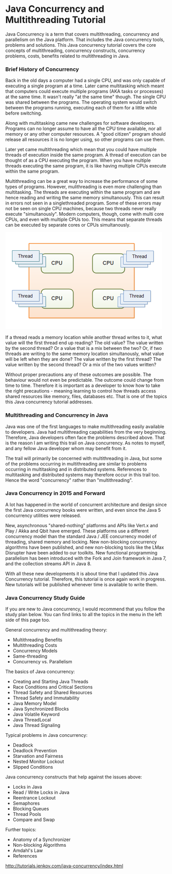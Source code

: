 # Java Concurrency and Multithreading Tutorial

Java Concurrency is a term that covers multithreading, concurrency and parallelism on the Java platform. That includes the Java concurrency tools, problems and solutions. This Java concurrency tutorial covers the core concepts of multithreading, concurrency constructs, concurrency problems, costs, benefits related to multithreading in Java.

### Brief History of Concurrency

Back in the old days a computer had a single CPU, and was only capable of executing a single program at a time. Later came multitasking which meant that computers could execute multiple programs (AKA tasks or processes) at the same time. It wasn't really "at the same time" though. The single CPU was shared between the programs. The operating system would switch between the programs running, executing each of them for a little while before switching.

Along with multitasking came new challenges for software developers. Programs can no longer assume to have all the CPU time available, nor all memory or any other computer resources. A "good citizen" program should release all resources it is no longer using, so other programs can use them.

Later yet came multithreading which mean that you could have multiple threads of execution inside the same program. A thread of execution can be thought of as a CPU executing the program. When you have multiple threads executing the same program, it is like having multiple CPUs execute within the same program.

Multithreading can be a great way to increase the performance of some types of programs. However, mulithreading is even more challenging than multitasking. The threads are executing within the same program and are hence reading and writing the same memory simultanously. This can result in errors not seen in a singlethreaded program. Some of these errors may not be seen on single CPU machines, because two threads never really execute "simultanously". Modern computers, though, come with multi core CPUs, and even with multiple CPUs too. This means that separate threads can be executed by separate cores or CPUs simultanously.

![](01_java-concurrency-tutorial-introduction-1.png)


If a thread reads a memory location while another thread writes to it, what value will the first thread end up reading? The old value? The value written by the second thread? Or a value that is a mix between the two? Or, if two threads are writing to the same memory location simultanously, what value will be left when they are done? The value written by the first thread? The value written by the second thread? Or a mix of the two values written?

Without proper precautions any of these outcomes are possible. The behaviour would not even be predictable. The outcome could change from time to time. Therefore it is important as a developer to know how to take the right precautions - meaning learning to control how threads access shared resources like memory, files, databases etc. That is one of the topics this Java concurrency tutorial addresses.

### Multithreading and Concurrency in Java

Java was one of the first languages to make multithreading easily available to developers. Java had multithreading capabilities from the very beginning. Therefore, Java developers often face the problems described above. That is the reason I am writing this trail on Java concurrency. As notes to myself, and any fellow Java developer whom may benefit from it.

The trail will primarily be concerned with multithreading in Java, but some of the problems occurring in multithreading are similar to problems occurring in multitasking and in distributed systems. References to multitasking and distributed systems may therefore occur in this trail too. Hence the word "concurrency" rather than "multithreading".

### Java Concurrency in 2015 and Forward

A lot has happened in the world of concurrent architecture and design since the first Java concurrency books were written, and even since the Java 5 concurrency utilities were released.

New, asynchronous "shared-nothing" platforms and APIs like Vert.x and Play / Akka and Qbit have emerged. These platforms use a different concurrency model than the standard Java / JEE concurrency model of threading, shared memory and locking. New non-blocking concurrency algorithms have been published, and new non-blocking tools like the LMax Disrupter have been added to our toolkits. New functional programming parallelism has been introduced with the Fork and Join framework in Java 7, and the collection streams API in Java 8.

With all these new developments it is about time that I updated this Java Concurrency tutorial. Therefore, this tutorial is once again work in progress. New tutorials will be published whenever time is available to write them.

### Java Concurrency Study Guide

If you are new to Java concurrency, I would recommend that you follow the study plan below. You can find links to all the topics in the menu in the left side of this page too.

General concurrency and multithreading theory:

- Multithreading Benefits
- Multithreading Costs
- Concurrency Models
- Same-threading
- Concurrency vs. Parallelism

The basics of Java concurrency:

- Creating and Starting Java Threads
- Race Conditions and Critical Sections
- Thread Safety and Shared Resources
- Thread Safety and Immutability
- Java Memory Model
- Java Synchronized Blocks
- Java Volatile Keyword
- Java ThreadLocal
- Java Thread Signaling

Typical problems in Java concurrency:

- Deadlock
- Deadlock Prevention
- Starvation and Fairness
- Nested Monitor Lockout
- Slipped Conditions

Java concurrency constructs that help against the issues above:

- Locks in Java
- Read / Write Locks in Java
- Reentrance Lockout
- Semaphores
- Blocking Queues
- Thread Pools
- Compare and Swap

Further topics:

- Anatomy of a Synchronizer
- Non-blocking Algorithms
- Amdahl's Law
- References















<http://tutorials.jenkov.com/java-concurrency/index.html>
